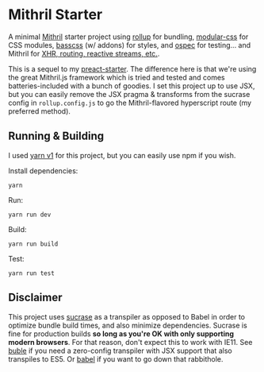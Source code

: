 # Mithril Starter

A minimal [Mithril](https://mithril.js.org) starter project using [rollup](http://rollupjs.org/) for bundling, [modular-css](https://m-css.com/) for CSS modules, [basscss](https://basscss.com/) (w/ addons) for styles, and [ospec](https://github.com/MithrilJS/mithril.js/tree/next/ospec) for testing... and Mithril for [XHR, routing, reactive streams, etc.](https://mithril.js.org/api.html).

This is a sequel to my [preact-starter](https://github.com/kevinfiol/preact-starter). The difference here is that we're using the great Mithril.js framework which is tried and tested and comes batteries-included with a bunch of goodies. I set this project up to use JSX, but you can easily remove the JSX pragma & transforms from the sucrase config in `rollup.config.js` to go the Mithril-flavored hyperscript route (my preferred method).

## Running & Building

I used [yarn v1](https://classic.yarnpkg.com/lang/en/) for this project, but you can easily use npm if you wish.

Install dependencies:
```
yarn
```

Run:
```
yarn run dev
```

Build:
```
yarn run build
```

Test:
```
yarn run test
```

## Disclaimer

This project uses [sucrase](https://github.com/alangpierce/sucrase) as a transpiler as opposed to Babel in order to optimize bundle build times, and also minimize dependencies. Sucrase is fine for production builds **so long as you're OK with only supporting modern browsers**. For that reason, don't expect this to work with IE11. See [buble](https://buble.surge.sh) if you need a zero-config transpiler with JSX support that also transpiles to ES5. Or [babel](https://babeljs.io/) if you want to go down that rabbithole.